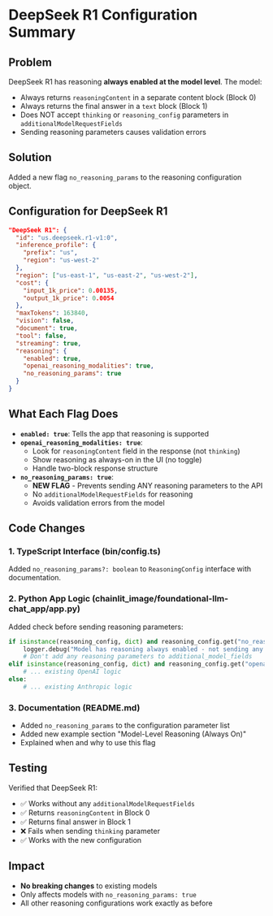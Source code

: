 # DeepSeek R1 Configuration Summary

## Problem

DeepSeek R1 has reasoning **always enabled at the model level**. The model:

- Always returns `reasoningContent` in a separate content block (Block 0)
- Always returns the final answer in a `text` block (Block 1)
- Does NOT accept `thinking` or `reasoning_config` parameters in `additionalModelRequestFields`
- Sending reasoning parameters causes validation errors

## Solution

Added a new flag `no_reasoning_params` to the reasoning configuration object.

## Configuration for DeepSeek R1

```json
"DeepSeek R1": {
  "id": "us.deepseek.r1-v1:0",
  "inference_profile": {
    "prefix": "us",
    "region": "us-west-2"
  },
  "region": ["us-east-1", "us-east-2", "us-west-2"],
  "cost": {
    "input_1k_price": 0.00135,
    "output_1k_price": 0.0054
  },
  "maxTokens": 163840,
  "vision": false,
  "document": true,
  "tool": false,
  "streaming": true,
  "reasoning": {
    "enabled": true,
    "openai_reasoning_modalities": true,
    "no_reasoning_params": true
  }
}
```

## What Each Flag Does

- **`enabled: true`**: Tells the app that reasoning is supported
- **`openai_reasoning_modalities: true`**:
  - Look for `reasoningContent` field in the response (not `thinking`)
  - Show reasoning as always-on in the UI (no toggle)
  - Handle two-block response structure
- **`no_reasoning_params: true`**:
  - **NEW FLAG** - Prevents sending ANY reasoning parameters to the API
  - No `additionalModelRequestFields` for reasoning
  - Avoids validation errors from the model

## Code Changes

### 1. TypeScript Interface (bin/config.ts)

Added `no_reasoning_params?: boolean` to `ReasoningConfig` interface with documentation.

### 2. Python App Logic (chainlit_image/foundational-llm-chat_app/app.py)

Added check before sending reasoning parameters:

```python
if isinstance(reasoning_config, dict) and reasoning_config.get("no_reasoning_params"):
    logger.debug("Model has reasoning always enabled - not sending any reasoning parameters")
    # Don't add any reasoning parameters to additional_model_fields
elif isinstance(reasoning_config, dict) and reasoning_config.get("openai_reasoning_modalities"):
    # ... existing OpenAI logic
else:
    # ... existing Anthropic logic
```

### 3. Documentation (README.md)

- Added `no_reasoning_params` to the configuration parameter list
- Added new example section "Model-Level Reasoning (Always On)"
- Explained when and why to use this flag

## Testing

Verified that DeepSeek R1:

- ✅ Works without any `additionalModelRequestFields`
- ✅ Returns `reasoningContent` in Block 0
- ✅ Returns final answer in Block 1
- ❌ Fails when sending `thinking` parameter
- ✅ Works with the new configuration

## Impact

- **No breaking changes** to existing models
- Only affects models with `no_reasoning_params: true`
- All other reasoning configurations work exactly as before

